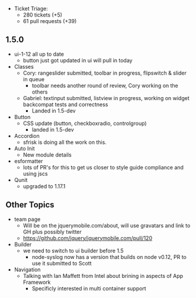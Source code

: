 * Ticket Triage:
  * 280 tickets (+5)
  * 61 pull requests (+39)

## 1.5.0
  * ui-1-12 all up to date
    * button just got updated in ui will pull in today
  * Classes
    * Cory: rangeslider submitted, toolbar in progress, flipswitch & slider in queue
      * toolbar needs another round of review, Cory working on the others
    * Gabriel: textinput submitted, listview in progress, working on widget backcompat tests and correctness
      * Landed in 1.5-dev
  * Button
    * CSS update (button, checkboxradio, controlgroup)
      * landed in 1.5-dev
  * Accordion
    * sfrisk is doing all the work on this.
  * Auto Init
    * New module details
  * esformatter
    * lots of PR's for this to get us closer to style guide compliance and using jscs
  * Qunit
    * upgraded to 1.17.1

## Other Topics
  * team page
    * Will be on the jquerymobile.com/about, will use gravatars and link to GH plus possibly twitter
    * https://github.com/jquery/jquerymobile.com/pull/120
  * Builder
    * we need to switch to ui builder before 1.5
      * node-syslog now has a version that builds on node v0.12, PR to use it submitted to Scott
  * Navigation
    * Talking with Ian Maffett from Intel about brining in aspects of App Framework
      * Specificly interested in multi container support

